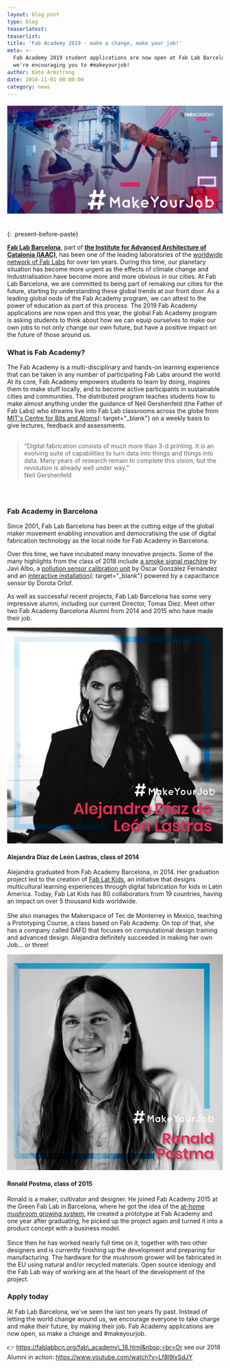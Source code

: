 ```yaml
---
layout: blog_post
type: blog
teaserlatest:
teaserlist:
title: 'Fab Academy 2019 - make a change, make your job!'
meta: >-
  Fab Academy 2019 student applications are now open at Fab Lab Barcelona and
  we're encouraging you to #makeyourjob!
author: Kate Armstrong
date: 2018-11-01 00:00:00
category: news
---
```


#### ![](/uploads/download.png)<br>&nbsp;
{: .present-before-paste}

**[Fab Lab Barcelona](https://fablabbcn.org/index.html)**, part of **[the Institute for Advanced Architecture of Catalonia (IAAC)](https://iaac.net/)**, has been one of the leading laboratories of the [worldwide network of Fab Labs](www.fablabs.io)&nbsp;for over ten years. During this time, our planetary situation has become more urgent as the effects of climate change and Industrialisation have become more and more obvious in our cities. At Fab Lab Barcelona, we are committed to being part of remaking our cities for the future, starting by understanding these global trends at our front door. As a leading global node of the Fab Academy program, we can attest to the power of education as part of this process. The 2019 Fab Academy applications are now open and this year, the global Fab Academy program is asking students to think about how we can equip ourselves to make our own jobs to not only change our own future, but have a positive impact on the future of those around us.

### What is Fab Academy?

The Fab Academy is a multi-disciplinary and hands-on learning experience that can be taken in any number of participating Fab Labs around the world. At its core, Fab Academy empowers students to learn by doing, inspires them to make stuff locally, and to become active participants in sustainable cities and communities. The distributed program teaches students how to make almost anything under the guidance of Neil Gershenfeld (the Father of Fab Labs) who streams live into Fab Lab classrooms across the globe from [MIT's Centre for Bits and Atoms](http://cba.mit.edu/about/index.html){: target="_blank"}&nbsp;on a weekly basis to give lectures, feedback and assessments.<br>&nbsp;

> “Digital fabrication consists of much more than 3-d printing. It is an evolving suite of capabilities to turn data into things and things into data. Many years of research remain to complete this vision, but the revolution is already well under way.”<br>Neil Gershenfeld

### &nbsp;

### Fab Academy in Barcelona

Since 2001, Fab Lab Barcelona has been at the cutting edge of the global maker movement enabling innovation and democratising the use of digital fabrication technology as the local node for Fab Academy in Barcelona.&nbsp;

Over this time, we have incubated many innovative projects. Some of the many highlights from the class of 2018 include&nbsp;[a smoke signal machine](http://fabacademy.org/2018/labs/barcelona/students/javier-alboguijarro/finalproject.html)&nbsp;by Javi Albo, a [pollution sensor calibration unit](http://fabacademy.org/2018/labs/barcelona/students/oscar-gonzalezfernandez/)&nbsp;by &Oacute;scar Gonz&aacute;lez Fern&aacute;ndez and an [interactive installation](http://fabacademy.org/2018/labs/barcelona/students/dorota-orlof/final_project/){: target="_blank"} powered by a capacitance sensor by Dorota Orlof.&nbsp;

As well as successful recent projects, Fab Lab Barcelona has some very impressive alumni, including our current Director, Tomas Diez. Meet other two Fab Academy Barcelona Alumni from 2014 and 2015 who have made their job.

![](/uploads/44719565-1922463977835843-4608234178981396480-n-1.jpg)

#### Alejandra D&iacute;az de Le&oacute;n Lastras, class of 2014

Alejandra graduated from Fab Academy Barcelona, in 2014. Her graduation project led to the creation of [Fab Lat Kids](http://fablatkids.org/), an initiative that designs multicultural learning experiences through digital fabrication for kids in Latin America. Today, Fab Lat Kids has 80 collaborators from 19 countries, having an impact on over 5 thousand kids worldwide.&nbsp;<br><br>She also manages the Makerspace of Tec de Monterrey in Mexico, teaching a Prototyping Course, a class based on Fab Academy. On top of that, she has a company called DAFD that focuses on computational design training and advanced design. Alejandra definitely succeeded in making her own Job… or three!&nbsp;

![](/uploads/45043767-1930973503651557-3079521143556669440-n.jpg)

#### Ronald Postma, class of 2015

Ronald is a maker, cultivator and designer. He joined Fab Academy 2015 at the Green Fab Lab in Barcelona, where he got the idea of the [at-home mushroom growing system.]( https://www.mushroomhomefarm.com/) He created a prototype at Fab Academy and one year after graduating, he picked up the project again and turned it into a product concept with a business model.&nbsp;<br><br>Since then he has worked nearly full time on it, together with two other designers and is currently finishing up the development and preparing for manufacturing. The hardware for the mushroom grower will be fabricated in the EU using natural and/or recycled materials. Open source ideology and the Fab Lab way of working are at the heart of the development of the project.

### Apply today

At Fab Lab Barcelona, we've seen the last ten years fly past. Instead of letting the world change around us, we encourage everyone to take charge and make their future, by making their job. Fab Academy applications are now open, so make a change and #makeyourjob.&nbsp;

👉 https://fablabbcn.org/fab\_academy\_18.html&nbsp;<br>Or see our 2018 Alumni in action: https://www.youtube.com/watch?v=Lf8l9lxSdJY